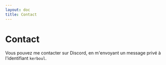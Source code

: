 ```yaml
---
layout: doc
title: Contact
---
```


# Contact

Vous pouvez me contacter sur Discord, en m'envoyant un message privé à l'identifiant `kerboul`.